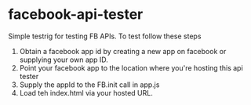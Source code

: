 facebook-api-tester
===================

Simple testrig for testing FB APIs.
To test follow these steps

1) Obtain a facebook app id by creating a new app on facebook or supplying your
   own app ID.
2) Point your facebook app to the location where you're hosting this api tester
3) Supply the appId to the FB.init call in app.js
4) Load teh index.html via your hosted URL.


